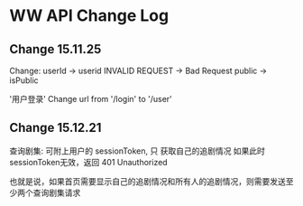 WW API Change Log
====

Change 15.11.25
----

Change:
userId -> userid
INVALID REQUEST -> Bad Request
public -> isPublic 

'用户登录' Change url from '/login' to '/user' 


Change 15.12.21
----

查询剧集:
可附上用户的 sessionToken, 只 获取自己的追剧情况
如果此时sessionToken无效，返回 401 Unauthorized

也就是说，如果首页需要显示自己的追剧情况和所有人的追剧情况，则需要发送至少两个查询剧集请求